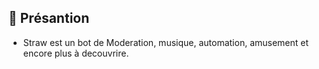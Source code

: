 ## 🍓 Présantion
* Straw est un bot de Moderation, musique, automation, amusement et encore plus à decouvrire.
